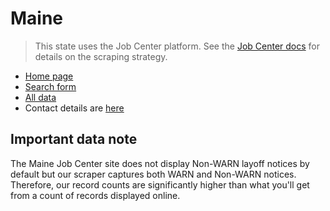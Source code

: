 # Maine

> This state uses the Job Center platform. See the [Job Center docs](job_center.md)
> for details on the scraping strategy.

- [Home page](https://joblink.maine.gov/)
- [Search form](https://joblink.maine.gov/search/warn_lookups/new)
- [All data][]
- Contact details are [here](https://joblink.maine.gov/contact)

## Important data note

The Maine Job Center site does not display Non-WARN layoff notices by default but our scraper captures both WARN and Non-WARN notices. Therefore, our record counts are significantly higher than what you'll get from a count of records displayed online.


[All data]: https://joblink.maine.gov/search/warn_lookups?commit=Search&page=1&q%5Bemployer_name_cont%5D=&q%5Bmain_contact_contact_info_addresses_full_location_city_matches%5D=&q%5Bnotice_eq%5D=&q%5Bnotice_on_gteq%5D=&q%5Bnotice_on_lteq%5D=&q%5Bs%5D=notice_on+asc&q%5Bservice_delivery_area_id_eq%5D=&q%5Bzipcode_code_start%5D=&utf8=%E2%9C%93
